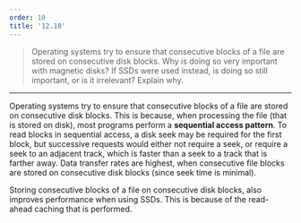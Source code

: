 ```yaml
---
order: 10
title: '12.10'
---
```

> Operating systems try to ensure that consecutive blocks of a file are 
> stored on consecutive disk blocks. Why is doing so very important 
> with magnetic disks? If SSDs were used instead, is doing so still 
> important, or is it irrelevant? Explain why. 

--------------------------------

Operating systems try to ensure that consecutive blocks of a file are 
stored on consecutive disk blocks. This is because, when processing the file 
(that is stored on disk), most programs perform a **sequential access pattern**.
To read blocks in sequential access, a disk seek may be required for the 
first block, but successive requests would either not require a seek, or require
a seek to an adjacent track, which is faster than a seek to a track that is 
farther away. Data transfer rates are highest, when consecutive file blocks are stored
on consecutive disk blocks (since seek time is minimal).

Storing consecutive blocks of a file on consecutive disk blocks, also improves
performance when using SSDs. This is because of the read-ahead caching that is performed. 
